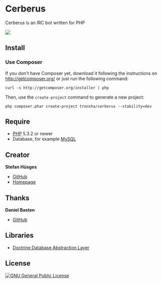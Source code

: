 Cerberus
========

Cerberus is an IRC bot written for PHP

![](http://instacod.es/file/93564)

## Install

### Use Composer

If you don't have Composer yet, download it following the instructions on
http://getcomposer.org/ or just run the following command:

    curl -s http://getcomposer.org/installer | php

Then, use the `create-project` command to generate a new project:

    php composer.phar create-project tronsha/cerberus --stability=dev

## Require
* [PHP][5] 5.3.2 or newer
* Database, for example [MySQL][6]

## Creator

**Stefan Hüsges**

* [GitHub][1]
* [Homepage][2]

## Thanks

**Daniel Basten**

* [GitHub][5]

## Libraries
* [Doctrine Database Abstraction Layer][4]

## License
[![GNU General Public License](http://www.gnu.org/graphics/gplv3-127x51.png)][3]

[1]: https://github.com/tronsha
[2]: http://www.mpcx.net
[3]: http://www.gnu.org/licenses/gpl-3.0
[4]: http://www.doctrine-project.org/projects/dbal.html
[5]: https://github.com/axhm3a
[6]: http://php.net/
[7]: http://www.mysql.com/
